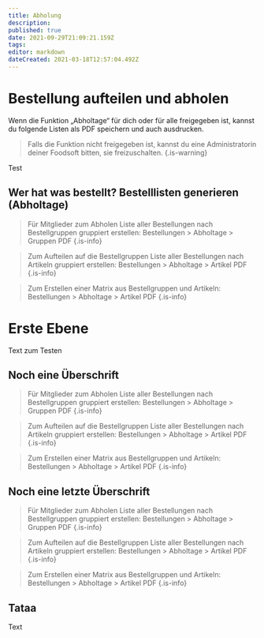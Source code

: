 ```yaml
---
title: Abholung
description: 
published: true
date: 2021-09-29T21:09:21.159Z
tags: 
editor: markdown
dateCreated: 2021-03-18T12:57:04.492Z
---
```


# Bestellung aufteilen und abholen



Wenn die Funktion „Abholtage“ für dich oder für alle freigegeben ist, kannst du folgende Listen als PDF speichern und auch ausdrucken.

> Falls die Funktion nicht freigegeben ist, kannst du eine Administratorin deiner Foodsoft bitten, sie  freizuschalten.
{.is-warning}

Test

## Wer hat was bestellt? Bestelllisten generieren (Abholtage)
> Für Mitglieder zum Abholen Liste aller Bestellungen nach Bestellgruppen gruppiert erstellen:
> Bestellungen > Abholtage > Gruppen PDF
{.is-info}

> Zum Aufteilen auf die Bestellgruppen Liste aller Bestellungen nach Artikeln gruppiert erstellen: 
> Bestellungen > Abholtage > Artikel PDF
{.is-info}

> Zum Erstellen einer Matrix aus Bestellgruppen und Artikeln: 
> Bestellungen > Abholtage > Artikel PDF
{.is-info}
	
# Erste Ebene

Text zum Testen

## Noch eine Überschrift


> Für Mitglieder zum Abholen Liste aller Bestellungen nach Bestellgruppen gruppiert erstellen:
> Bestellungen > Abholtage > Gruppen PDF
{.is-info}

> Zum Aufteilen auf die Bestellgruppen Liste aller Bestellungen nach Artikeln gruppiert erstellen: 
> Bestellungen > Abholtage > Artikel PDF
{.is-info}

> Zum Erstellen einer Matrix aus Bestellgruppen und Artikeln: 
> Bestellungen > Abholtage > Artikel PDF
{.is-info}

## Noch eine letzte Überschrift


> Für Mitglieder zum Abholen Liste aller Bestellungen nach Bestellgruppen gruppiert erstellen:
> Bestellungen > Abholtage > Gruppen PDF
{.is-info}

> Zum Aufteilen auf die Bestellgruppen Liste aller Bestellungen nach Artikeln gruppiert erstellen: 
> Bestellungen > Abholtage > Artikel PDF
{.is-info}

> Zum Erstellen einer Matrix aus Bestellgruppen und Artikeln: 
> Bestellungen > Abholtage > Artikel PDF
{.is-info}

## Tataa
Text
